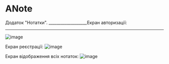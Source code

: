 # ANote
Додаток "Нотатки".
___________________Екран авторизації:
____________________

![image](https://github.com/BabinetsAnna/ANote/assets/113774821/cfdf9f1f-5443-42a9-a913-b24295b190f7)


Екран реєстрації: 
![image](https://github.com/BabinetsAnna/ANote/assets/113774821/d14e1d4b-3a45-412c-b40f-6bbba6ea97b7)

Екран відображення всіх нотаток: 
![image](https://github.com/BabinetsAnna/ANote/assets/113774821/136ec05b-90ad-495c-855f-adee8ad7602c)
